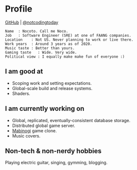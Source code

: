 # Profile

<div class="center">

[GitHub](https://github.com/notcodingtoday) | [@notcodingtoday](https://twitter.com/notcodingtoay)

</div>

```
Name  : Nocoto. Call me Noco.
Job   : Software Engineer (SRE) at one of FAANG companies.
Location    : Not US. Never planning to work or live there.
Work years  : Around 3 years as of 2020.
Music taste : Better than yours.
Gaming taste   : Wide. Very wide.
Political view : I equally make make fun of everyone :)
```

## I am good at

- Scoping work and setting expectations.
- Global-scale build and release systems.
- Shaders.

## I am currently working on

- Global, replicated, eventually-consistent database storage.
- Distributed global game server.
- [Mabinogi](https://mabinogi.nexon.net/) game clone.
- Music covers.

## Non-tech & non-nerdy hobbies

Playing electric guitar, singing, gymming, blogging.
